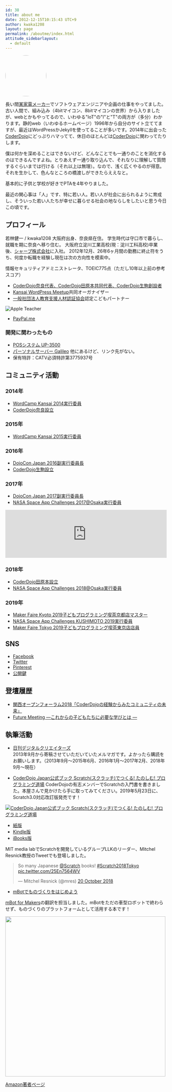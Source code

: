 ```yaml
---
id: 38
title: about me
date: 2012-12-15T10:15:43 UTC+9
author: kwaka1208
layout: page
permalink: /aboutme/index.html
attitude_sidebarlayout:
  - default
---
```

<img src="https://avatars.githubusercontent.com/{{ page.author }}" style="border-radius: 64px; width: 128px;">

長い間[某家電メーカー](http://www.sharp.co.jp/)でソフトウェアエンジニアや企画の仕事をやってました。古い人間で、組み込み（4bitマイコン、8bitマイコンの世界）から入りましたが、webとかもやってるので、いわゆる"IoT"の"I"と"T"の両方が（多分）わかります。静的web（いわゆるホームページ）1996年から自分のサイト立ててますが、最近はWordPressかJekyllを使ってることが多いです。2014年に出会った[CoderDojo](https://coderdojo.com/)にどっぷりハマってて、休日のほとんどは[CoderDojo](https://coderdojo.com/)に関わってたりします。

僕は何かを深めることはできないけど、どんなことでも一通りのことを消化するのはできるんですよね。とりあえず一通り取り込んで、それなりに理解して質問するぐらいまでは行ける（それ以上は無理）。なので、浅く広くやるのが得意。それを生かして、色んなところの橋渡しができたらええなと。

基本的に子供と学校が好きでPTAを4年やりました。

最近の関心事は「人」です、特に若い人。若い人が社会に出られるように育成し、そういった若い人たちが幸せに暮らせる社会の地ならしをしたいと思う今日この頃です。

## プロフィール
若林健一 / kwaka1208
大阪府出身、奈良県在住。
学生時代は守口市で暮らし、就職を期に奈良へ移り住む。
大阪府立淀川工業高校(現：淀川工科高校)卒業後、[シャープ株式会社](https://jp.sharp/)に入社。
2012年12月、26年6ヶ月間の勤務に終止符をうち、何度か転職を経験し現在は次の方向性を模索中。

情報セキュリティアドミニストレータ、TOEIC775点（ただし10年以上前の参考スコア）

- [CoderDojo奈良代表、CoderDojo田原本共同代表、CoderDojo生駒創設者](/CoderDojo)
- [Kansai WordPress Meetup](https://www.meetup.com/ja-JP/Kansai-WordPress-Meetup/)共同オーガナイザー
- [一般社団法人教育支援人材認証協会](http://jactes.or.jp/)認定こどもパートナー

![Apple Teacher](/assets/images/aboutme/AppleTeacher_black.svg)

- [PayPal.me](https://www.paypal.com/paypalme2/kwaka1208)

### 開発に関わったもの
- [POSシステム UP-3500](http://www.sharpusa.com/ForBusiness/POSSolutions/PointOfSaleSystemsNew/Models/UP3500.aspx#overview)
- [パーソナルサーバー Galileo](https://jp.sharp/galileo/)
他にあるけど、リンク先がない。
- 保有特許：CATV必須特許第3775937号

## コミュニティ活動
### 2014年
- [WordCamp Kansai 2014実行委員](https://kansai.wordcamp.org/2014/organizers)
- [CoderDojo奈良設立](https://coderdojo-nara-ikoma.github.io/)

### 2015年
- [WordCamp Kansai 2015実行委員](https://kansai.wordcamp.org/2015/organizers/)

### 2016年
- [DojoCon Japan 2016副実行委員長](https://dojocon2016.coderdojo.jp/)
- [CoderDojo生駒設立](https://coderdojo-nara-ikoma.github.io/)

### 2017年
- [DojoCon Japan 2017副実行委員長](https://dojocon2017.coderdojo.jp/)
- [NASA Space App Challenges 2017@Osaka実行委員](https://spaceappschallenge.space/home/)

<iframe style="width: 100%; max-width: 560px; height: auto;" src="https://www.youtube.com/embed/Cjv31P7O3O4" frameborder="0" allow="autoplay; encrypted-media" allowfullscreen></iframe>

### 2018年
- [CoderDojo田原本設立](https://coderdojo-tawaramoto.github.io/)
- [NASA Space App Challenges 2018@Osaka実行委員](https://spaceappschallenge.space/)

### 2019年
- [Maker Faire Kyoto 2019子どもプログラミング喫茶京都店マスター](https://pgmsaloon4kids.github.io/kyoto/)
- [NASA Space App Challenges KUSHIMOTO 2019実行委員](https://space-apps-kushimoto.github.io/)
- [Maker Faire Tokyo 2019子どもプログラミング喫茶東京店店員](https://pgmsaloon4kids.github.io/)

## SNS
- [Facebook](https://facebook.com/kwaka1208)
- [Twitter](https://twitter.com/kwaka1208)
- [Pinterest](http://www.pinterest.com/kwaka1208/)
- [公開鍵](https://github.com/kwaka1208.keys)

## 登壇履歴
- [関西オープンフォーラム2018「CoderDojoの経験からみたコミュニティの未来」](https://k-of.jp/backend_2018/session/1216.html)
- [Future Meeting ―これからの子どもたちに必要な学びとは ―](http://www.kansai-u.ac.jp/umeda/event-seminar/future-meeting/future-meeting181216.html)

## 執筆活動
- [日刊デジタルクリエイターズ](http://bit.ly/dgcr_kwaka1208)  
2013年9月から寄稿させていただいていたメルマガです。よかったら購読をお願いします。（2013年9月〜2015年6月、2016年1月～2017年2月、2018年9月〜現在）

- [CoderDojo Japan公式ブック Scratch(スクラッチ)でつくる! たのしむ! プログラミング道場](https://amzn.to/35WZ8CX)
CoderDojoの有志メンバーでScratchの入門書を書きました。本屋さんで見かけたら手に取ってみてください。2019年5月23日に、Scratch3.0対応改訂版発売です！

[![CoderDojo Japan公式ブック Scratch(スクラッチ)でつくる! たのしむ! プログラミング道場](/assets/images/aboutme/scratch.png)](https://amzn.to/35WZ8CX)

- [紙版](https://amzn.to/35WZ8CX)
- [Kindle版](https://amzn.to/2MtkKzn)
- [iBooks版](http://bit.ly/ScratchDojo2)

MIT media labでScratchを開発しているグループLLKのリーダー、Mitchel Resnick教授のTweetでも登場しました。
<blockquote class="twitter-tweet" data-lang="en-gb"><p lang="en" dir="ltr">So many Japanese <a href="https://twitter.com/scratch?ref_src=twsrc%5Etfw">@Scratch</a> books! <a href="https://twitter.com/hashtag/Scratch2018Tokyo?src=hash&amp;ref_src=twsrc%5Etfw">#Scratch2018Tokyo</a> <a href="https://t.co/25En7564WV">pic.twitter.com/25En7564WV</a></p>&mdash; Mitchel Resnick (@mres) <a href="https://twitter.com/mres/status/1053779491288363008?ref_src=twsrc%5Etfw">20 October 2018</a></blockquote>
<script async src="https://platform.twitter.com/widgets.js" charset="utf-8"></script>

- [mBotでものづくりをはじめよう](https://amzn.to/2tNuzS5)

[mBot for Makers](https://amzn.to/2ZmXcRP)の翻訳を担当しました。mBotをただの車型ロボットで終わらせず、ものづくりのプラットフォームとして活用する本です！

<a href="https://amzn.to/2tNuzS5" alt="mBotでものづくりをはじめよう" target="_blank"><img src="/assets/images/aboutme/mBot_for_Makers.png" style="width:500px; height:auto;"></a>

[Amazon著者ページ](https://amzn.to/2s9Jwh5)
